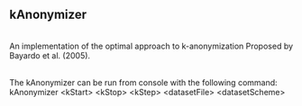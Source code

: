 ## kAnonymizer
<br>
An implementation of the optimal approach to k-anonymization Proposed by Bayardo et al. (2005).<br><br>

The kAnonymizer can be run from console with the following command:<br>
kAnonymizer \<kStart\> \<kStop\> \<kStep\> \<datasetFile\> \<datasetScheme\>
